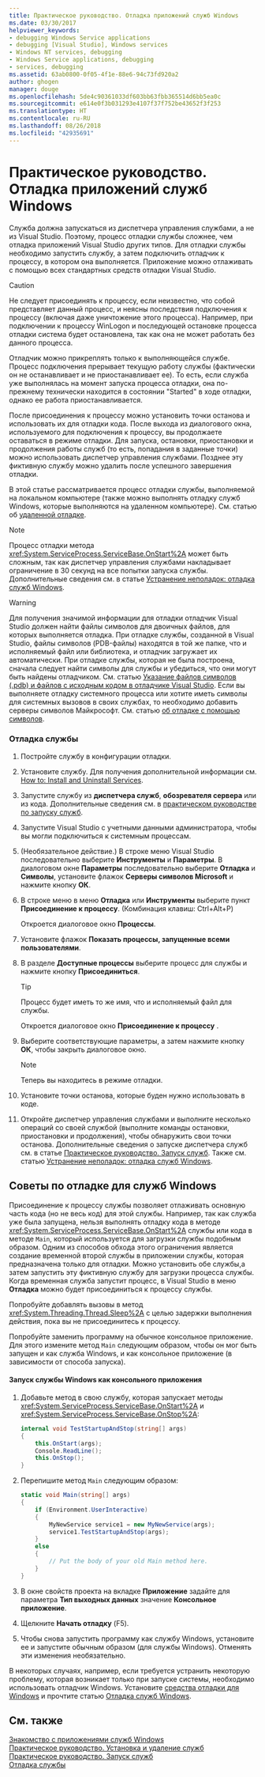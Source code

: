 ```yaml
---
title: Практическое руководство. Отладка приложений служб Windows
ms.date: 03/30/2017
helpviewer_keywords:
- debugging Windows Service applications
- debugging [Visual Studio], Windows services
- Windows NT services, debugging
- Windows Service applications, debugging
- services, debugging
ms.assetid: 63ab0800-0f05-4f1e-88e6-94c73fd920a2
author: ghogen
manager: douge
ms.openlocfilehash: 5de4c90361033df603bb63fbb365514d6bb5ea0c
ms.sourcegitcommit: e614e0f3b031293e4107f37f752be43652f3f253
ms.translationtype: HT
ms.contentlocale: ru-RU
ms.lasthandoff: 08/26/2018
ms.locfileid: "42935691"
---
```

# <a name="how-to-debug-windows-service-applications"></a>Практическое руководство. Отладка приложений служб Windows
Служба должна запускаться из диспетчера управления службами, а не из Visual Studio. Поэтому, процесс отладки службы сложнее, чем отладка приложений Visual Studio других типов. Для отладки службы необходимо запустить службу, а затем подключить отладчик к процессу, в котором она выполняется. Приложение можно отлаживать с помощью всех стандартных средств отладки Visual Studio.  
  
> [!CAUTION]
>  Не следует присоединять к процессу, если неизвестно, что собой представляет данный процесс, и неясны последствия подключения к процессу (включая даже уничтожение этого процесса). Например, при подключении к процессу WinLogon и последующей остановке процесса отладки система будет остановлена, так как она не может работать без данного процесса.  
  
 Отладчик можно прикреплять только к выполняющейся службе. Процесс подключения прерывает текущую работу службы (фактически он не останавливает и не приостанавливает ее). То есть, если служба уже выполнялась на момент запуска процесса отладки, она по-прежнему технически находится в состоянии "Started" в ходе отладки, однако ее работа приостанавливается.  
  
 После присоединения к процессу можно установить точки останова и использовать их для отладки кода. После выхода из диалогового окна, используемого для подключения к процессу, вы продолжаете оставаться в режиме отладки. Для запуска, остановки, приостановки и продолжения работы служб (то есть, попадания в заданные точки) можно использовать диспетчер управления службами. Позднее эту фиктивную службу можно удалить после успешного завершения отладки.  
  
 В этой статье рассматривается процесс отладки службы, выполняемой на локальном компьютере (также можно выполнять отладку служб Windows, которые выполняются на удаленном компьютере). См. статью об [удаленной отладке](/visualstudio/debugger/debug-installed-app-package).  
  
> [!NOTE]
>  Процесс отладки метода <xref:System.ServiceProcess.ServiceBase.OnStart%2A> может быть сложным, так как диспетчер управления службами накладывает ограничение в 30 секунд на все попытки запуска службы. Дополнительные сведения см. в статье [Устранение неполадок: отладка служб Windows](../../../docs/framework/windows-services/troubleshooting-debugging-windows-services.md).  
  
> [!WARNING]
>  Для получения значимой информации для отладки отладчик Visual Studio должен найти файлы символов для двоичных файлов, для которых выполняется отладка. При отладке службы, созданной в Visual Studio, файлы символов (PDB-файлы) находятся в той же папке, что и исполняемый файл или библиотека, и отладчик загружает их автоматически. При отладке службы, которая не была построена, сначала следует найти символы для службы и убедиться, что они могут быть найдены отладчиком. См. статью [Указание файлов символов (.pdb) и файлов с исходным кодом в отладчике Visual Studio](http://msdn.microsoft.com/library/1105e169-5272-4e7c-b3e7-cda1b7798a6b). Если вы выполняете отладку системного процесса или хотите иметь символы для системных вызовов в своих службах, то необходимо добавить серверы символов Майкрософт. См. статью [об отладке с помощью символов](/windows/desktop/DxTechArts/debugging-with-symbols).  
  
### <a name="to-debug-a-service"></a>Отладка службы  
  
1.  Постройте службу в конфигурации отладки.  
  
2.  Установите службу. Для получения дополнительной информации см. [How to: Install and Uninstall Services](../../../docs/framework/windows-services/how-to-install-and-uninstall-services.md).  
  
3.  Запустите службу из **диспетчера служб**, **обозревателя сервера** или из кода. Дополнительные сведения см. в [практическом руководстве по запуску служб](../../../docs/framework/windows-services/how-to-start-services.md).  
  
4.  Запустите Visual Studio с учетными данными администратора, чтобы вы могли подключиться к системным процессам.  
  
5.  (Необязательное действие.) В строке меню Visual Studio последовательно выберите **Инструменты** и **Параметры**. В диалоговом окне **Параметры** последовательно выберите **Отладка** и **Символы**, установите флажок **Серверы символов Microsoft** и нажмите кнопку **ОК**.  
  
6.  В строке меню в меню **Отладка** или **Инструменты** выберите пункт **Присоединение к процессу**. (Комбинация клавиш: Ctrl+Alt+P)  
  
     Откроется диалоговое окно **Процессы**.  
  
7.  Установите флажок **Показать процессы, запущенные всеми пользователями**.  
  
8.  В разделе **Доступные процессы** выберите процесс для службы и нажмите кнопку **Присоединиться**.  
  
    > [!TIP]
    >  Процесс будет иметь то же имя, что и исполняемый файл для службы.  
  
     Откроется диалоговое окно **Присоединение к процессу** .  
  
9. Выберите соответствующие параметры, а затем нажмите кнопку **ОК**, чтобы закрыть диалоговое окно.  
  
    > [!NOTE]
    >  Теперь вы находитесь в режиме отладки.  
  
10. Установите точки останова, которые буден нужно использовать в коде.  
  
11. Откройте диспетчер управления службами и выполните несколько операций со своей службой (выполните команды остановки, приостановки и продолжения), чтобы обнаружить свои точки останова. Дополнительные сведения о запуске диспетчера служб см. в статье [Практическое руководство. Запуск служб](../../../docs/framework/windows-services/how-to-start-services.md). Также см. статью [Устранение неполадок: отладка служб Windows](../../../docs/framework/windows-services/troubleshooting-debugging-windows-services.md).  
  
## <a name="debugging-tips-for-windows-services"></a>Советы по отладке для служб Windows  
 Присоединение к процессу службы позволяет отлаживать основную часть кода (но не весь код) для этой службы. Например, так как служба уже была запущена, нельзя выполнять отладку кода в методе <xref:System.ServiceProcess.ServiceBase.OnStart%2A> службы или кода в методе `Main`, который используется для загрузки службы подобным образом. Одним из способов обхода этого ограничения является создание временной второй службы в приложении службы, которая предназначена только для отладки. Можно установить обе службы,а затем запустить эту фиктивную службу для загрузки процесса службы. Когда временная служба запустит процесс, в Visual Studio в меню **Отладка** можно будет присоединиться к процессу службы.  
  
 Попробуйте добавлять вызовы в метод <xref:System.Threading.Thread.Sleep%2A> с целью задержки выполнения действия, пока вы не присоединитесь к процессу.  
  
 Попробуйте заменить программу на обычное консольное приложение. Для этого измените метод `Main` следующим образом, чтобы он мог быть запущен и как служба Windows, и как консольное приложение (в зависимости от способа запуска).  
  
#### <a name="how-to-run-a-windows-service-as-a-console-application"></a>Запуск службы Windows как консольного приложения  
  
1.  Добавьте метод в свою службу, которая запускает методы <xref:System.ServiceProcess.ServiceBase.OnStart%2A> и <xref:System.ServiceProcess.ServiceBase.OnStop%2A>:  
  
    ```csharp  
    internal void TestStartupAndStop(string[] args)  
    {  
        this.OnStart(args);  
        Console.ReadLine();  
        this.OnStop();  
    }  
    ```  
  
2.  Перепишите метод `Main` следующим образом:  
  
    ```csharp  
    static void Main(string[] args)  
    {  
        if (Environment.UserInteractive)  
        {  
            MyNewService service1 = new MyNewService(args);  
            service1.TestStartupAndStop(args);  
        }  
        else  
        {  
            // Put the body of your old Main method here.  
        }  
    }
    ```  
  
3.  В окне свойств проекта на вкладке **Приложение** задайте для параметра **Тип выходных данных** значение **Консольное приложение**.  
  
4.  Щелкните **Начать отладку** (F5).  
  
5.  Чтобы снова запустить программу как службу Windows, установите ее и запустите обычным образом (для службы Windows). Отменять эти изменения необязательно.  
  
 В некоторых случаях, например, если требуется устранить некоторую проблему, которая возникает только при запуске системы, необходимо использовать отладчик Windows. Установите [средства отладки для Windows](http://msdn.microsoft.com/windows/hardware/hh852365) и прочтите статью [Отладка служб Windows](http://support.microsoft.com/kb/824344).  
  
## <a name="see-also"></a>См. также  
 [Знакомство с приложениями служб Windows](../../../docs/framework/windows-services/introduction-to-windows-service-applications.md)  
 [Практическое руководство. Установка и удаление служб](../../../docs/framework/windows-services/how-to-install-and-uninstall-services.md)  
 [Практическое руководство. Запуск служб](../../../docs/framework/windows-services/how-to-start-services.md)  
 [Отладка службы](/windows/desktop/Services/debugging-a-service)
